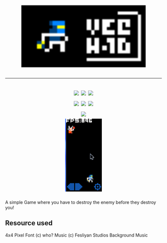 <h1 align="center">
  <img src="./readme_assets/banner.png" alt="drawing" style="width:400px;">
  <hr>
  <img src="https://img.shields.io/github/languages/code-size/whmsft/vechten?style=for-the-badge">
  <img src="https://img.shields.io/badge/License-BSD Revised-green?style=for-the-badge">
  <img src="https://img.shields.io/github/commit-activity/m/whmsft/vechten?style=for-the-badge">
  <br>
  <img src="https://img.shields.io/badge/Made%20on-GoDot-blue.svg?style=for-the-badge">
  <img src="https://img.shields.io/badge/Made%20with-❤️-red.svg?style=for-the-badge">
  <a href="https://csprite.github.io"> <img src="https://img.shields.io/badge/Crafted%20with-Csprite-purple.svg?style=for-the-badge"> </a>
  <br>
  <img src="https://img.shields.io/badge/Everytime-stable-green.svg?style=for-the-badge">
  
  <br>
  <img src="./readme_assets/recording.gif">
</h1>


A simple Game where you have to destroy the enemy before they destroy you!

## Resource used
4x4 Pixel Font (c) who?
Music (c) Fesliyan Studios Background Music